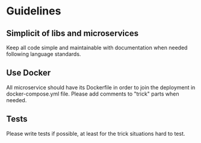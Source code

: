 # Guidelines

## Simplicit of libs and microservices
Keep all code simple and maintainable with documentation when needed following language standards.

## Use Docker
All microservice should have its Dockerfile in order to join the deployment in docker-compose.yml file. Please add comments to "trick" parts when needed. 

## Tests
Please write tests if possible, at least for the trick situations hard to test.
